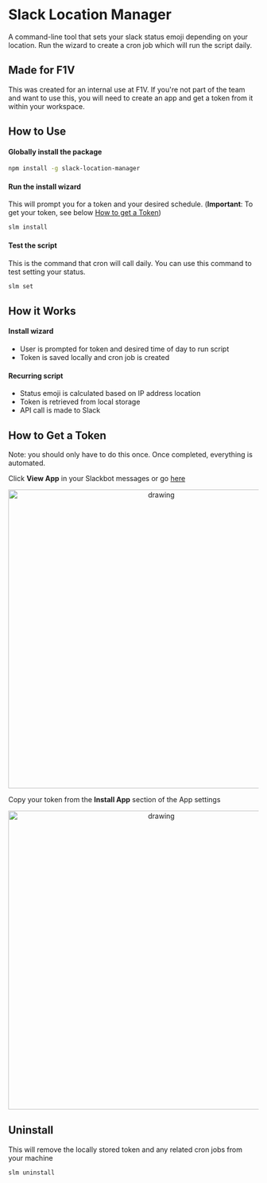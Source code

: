 # Slack Location Manager

A command-line tool that sets your slack status emoji depending on your location. Run the wizard to create a cron job which will run the script daily.

## Made for F1V

This was created for an internal use at F1V. If you're not part of the team and want to use this, you will need to create an app and get a token from it within your workspace.

## How to Use

#### Globally install the package

```bash
npm install -g slack-location-manager
```

#### Run the install wizard

This will prompt you for a token and your desired schedule. (**Important**: To get your token, see below [How to get a Token](https://github.com/trybick/slack-location-manager#how-to-get-a-token))

```bash
slm install
```

#### Test the script

This is the command that cron will call daily. You can use this command to test setting your status.

```java
slm set
```

## How it Works

#### Install wizard

- User is prompted for token and desired time of day to run script
- Token is saved locally and cron job is created

#### Recurring script

- Status emoji is calculated based on IP address location
- Token is retrieved from local storage
- API call is made to Slack

## How to Get a Token

Note: you should only have to do this once. Once completed, everything is automated.

Click **View App** in your Slackbot messages or go [here](https://api.slack.com/apps)

<p align="center">
<img src="https://i.imgur.com/oQ6kJdr.png" alt="drawing" width="600"/>
</p>

Copy your token from the **Install App** section of the App settings

<p align="center">
<img src="https://i.imgur.com/tmkqVGs.png" alt="drawing" width="600"/>
</p>

## Uninstall

This will remove the locally stored token and any related cron jobs from your machine

```bash
slm uninstall
```
